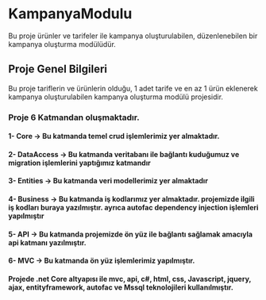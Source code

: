 # KampanyaModulu
Bu proje ürünler ve tarifeler ile kampanya  oluşturulabilen, düzenlenebilen bir kampanya oluşturma modülüdür.

## Proje Genel Bilgileri
Bu proje  tariflerin ve ürünlerin olduğu, 1 adet tarife ve en az 1 ürün eklenerek kampanya oluşturulabilen kampanya oluşturma modülü projesidir.

### Proje 6 Katmandan oluşmaktadır.

#### 1- Core -> Bu katmanda temel crud işlemlerimiz yer almaktadır.

#### 2- DataAccess -> Bu katmanda veritabanı ile bağlantı kuduğumuz ve migration işlemlerini yaptığımız katmandır

#### 3- Entities -> Bu katmanda veri modellerimiz yer almaktadır

#### 4- Business -> Bu katmanda iş kodlarımız yer almaktadır. projemizde ilgili iş kodları buraya yazılmıştır. ayrıca autofac dependency injection işlemleri yapılmıştır

#### 5- API -> Bu katmanda projemizde ön yüz ile bağlantı sağlamak amacıyla api katmanı yazılmıştır.

#### 6- MVC -> Bu katmanda ön yüz işlemlerimiz yapılmıştır.

#### Projede .net Core altyapısı ile mvc, api, c#, html, css, Javascript, jquery, ajax, entityframework, autofac ve Mssql teknolojileri kullanılmıştır.





